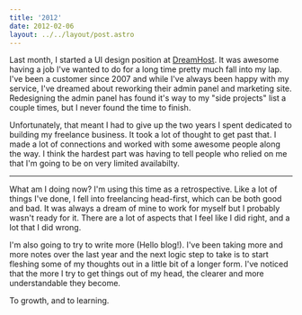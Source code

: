 ```yaml
---
title: '2012'
date: 2012-02-06
layout: ../../layout/post.astro
---
```


Last month, I started a UI design position at [DreamHost](http://dreamhost.com). It was awesome having a job I've wanted to do for a long time pretty much fall into my lap. I've been a customer since 2007 and while I've always been happy with my service, I've dreamed about reworking their admin panel and marketing site. Redesigning the admin panel has found it's way to my "side projects" list a couple times, but I never found the time to finish.

Unfortunately, that meant I had to give up the two years I spent dedicated to building my freelance business. It took a lot of thought to get past that. I made a lot of connections and worked with some awesome people along the way. I think the hardest part was having to tell people who relied on me that I'm going to be on very limited availabilty.

---

What am I doing now? I'm using this time as a retrospective. Like a lot of things I've done, I fell into freelancing head-first, which can be both good and bad. It was always a dream of mine to work for myself but I probably wasn't ready for it. There are a lot of aspects that I feel like I did right, and a lot that I did wrong.

I'm also going to try to write more (Hello blog!). I've been taking more and more notes over the last year and the next logic step to take is to start fleshing some of my thoughts out in a little bit of a longer form. I've noticed that the more I try to get things out of my head, the clearer and more understandable they become.

To growth, and to learning.
